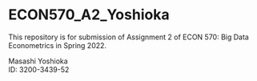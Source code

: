 # ECON570_A2_Yoshioka
This repository is for submission of Assignment 2 of ECON 570: Big Data Econometrics in Spring 2022.

Masashi Yoshioka  
ID: 3200-3439-52
